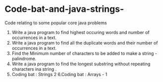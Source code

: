 # Code-bat-and-java-strings-
Code relating to some popular core java problems 

1. Write a java program to find highest occuring words and  number of occurrences in a text.
2. Write a java program to find all the  duplicate words and their number of occurrences in a text. 
3. Find the Minimum number of characters to be added to make a  string -palindrome. 
4. Write a java program to find the longest substring without repeating characters ina string . 
5. Coding bat : Strings 2
6.Coding bat : Arrays - 1 
